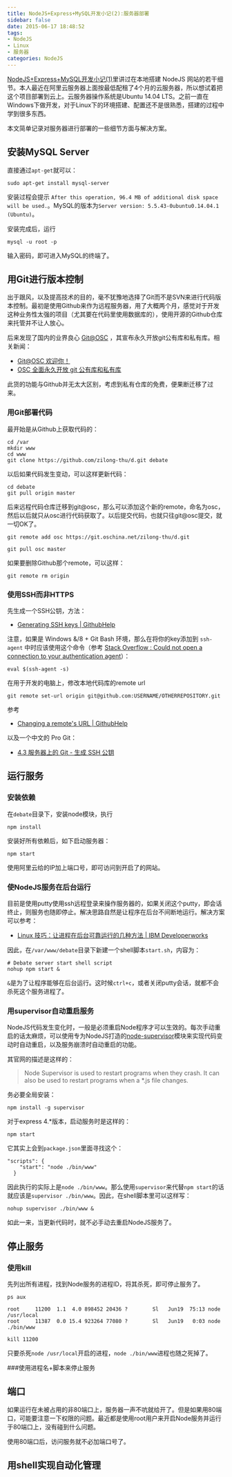 ```yaml
---
title: NodeJS+Express+MySQL开发小记(2):服务器部署
sidebar: false
date: 2015-06-17 18:48:52
tags: 
- NodeJS
- Linux
- 服务器
categories: NodeJS
---
```


[NodeJS+Express+MySQL开发小记(1)](/2015/04/14/notes-on-nodejs-express-mysql-and-promise/)里讲过在本地搭建 NodeJS 网站的若干细节。本人最近在阿里云服务器上面按最低配租了4个月的云服务器，所以想试着把这个项目部署到云上。云服务器操作系统是Ubuntu 14.04 LTS。之前一直在Windows下做开发，对于Linux下的环境搭建、配置还不是很熟悉，搭建的过程中学到很多东西。

本文简单记录对服务器进行部署的一些细节方面与解决方案。

<!-- more -->

## 安装MySQL Server
直接通过`apt-get`就可以：

```
sudo apt-get install mysql-server
```

安装过程会提示 `After this operation, 96.4 MB of additional disk space will be used.`。MySQL的版本为`Server version: 5.5.43-0ubuntu0.14.04.1 (Ubuntu)`。

安装完成后，运行

```
mysql -u root -p
```

输入密码，即可进入MySQL的终端了。

## 用Git进行版本控制
出于跟风，以及提高技术的目的，毫不犹豫地选择了Git而不是SVN来进行代码版本控制。最初是使用Github来作为远程服务器，用了大概两个月，感觉对于开发这种业务性太强的项目（尤其要在代码里使用数据库的），使用开源的Github仓库来托管并不让人放心。

后来发现了国内的业界良心 [Git@OSC](http://git.oschina.net/) ，其宣布永久开放git公有库和私有库。相关新闻：

+ [Git@OSC 欢迎你！](http://www.oschina.net/news/40844/git-osc-welcome)
+ [OSC 全面永久开放 git 公有库和私有库](http://www.oschina.net/news/41842/git-osc-no-limitation)

此货的功能与Github并无太大区别，考虑到私有仓库的免费，便果断迁移了过来。

### 用Git部署代码
最开始是从Github上获取代码的：

```
cd /var
mkdir www
cd www
git clone https://github.com/zilong-thu/d.git debate
```

以后如果代码发生变动，可以这样更新代码：

```
cd debate
git pull origin master
```
后来远程代码仓库迁移到git@osc，那么可以添加这个新的remote，命名为osc，然后以后就只从osc进行代码获取了。以后提交代码，也就只往git@osc提交，就一切OK了。

```
git remote add osc https://git.oschina.net/zilong-thu/d.git
 
git pull osc master
```

如果要删除Github那个remote，可以这样：

```
git remote rm origin
```

### 使用SSH而非HTTPS
先生成一个SSH公钥，方法：

+ [Generating SSH keys | GithubHelp](https://help.github.com/articles/generating-ssh-keys/)

注意，如果是 Windows &/8 + Git Bash 环境，那么在将你的key添加到 `ssh-agent` 中时应该使用这个命令（参考 [Stack Overflow : Could not open a connection to your authentication agent](http://stackoverflow.com/questions/17846529/could-not-open-a-connection-to-your-authentication-agent/20403535#20403535)）：

```
eval $(ssh-agent -s)
```

在用于开发的电脑上，修改本地代码库的remote url

```
git remote set-url origin git@github.com:USERNAME/OTHERREPOSITORY.git
```

参考

+ [Changing a remote's URL | GithubHelp](https://help.github.com/articles/changing-a-remote-s-url/)

以及一个中文的 Pro Git：

+ [4.3 服务器上的 Git - 生成 SSH 公钥](https://git-scm.com/book/zh/v1/%E6%9C%8D%E5%8A%A1%E5%99%A8%E4%B8%8A%E7%9A%84-Git-%E7%94%9F%E6%88%90-SSH-%E5%85%AC%E9%92%A5)

## 运行服务

### 安装依赖

在`debate`目录下，安装node模块，执行

```
npm install
```

安装好所有依赖后，如下启动服务器：

```
npm start
```

使用阿里云给的IP加上端口号，即可访问到开启了的网站。

### 使NodeJS服务在后台运行

目前是使用putty使用ssh远程登录来操作服务器的，如果关闭这个putty，即会话终止，则服务也随即停止。解决思路自然是让程序在后台不间断地运行。解决方案可以参考：

 + [Linux 技巧：让进程在后台可靠运行的几种方法 | IBM Developerworks](https://www.ibm.com/developerworks/cn/linux/l-cn-nohup/)

因此，在`/var/www/debate`目录下新建一个shell脚本`start.sh`，内容为：

```
# Debate server start shell script
nohup npm start &
```
`&`是为了让程序能够在后台运行。这时候`ctrl+c`，或者关闭putty会话，就都不会杀死这个服务进程了。

### 用supervisor自动重启服务
NodeJS代码发生变化时，一般是必须重启Node程序才可以生效的。每次手动重启的话太麻烦，可以使用专为NodeJS打造的[node-supervisor](https://github.com/petruisfan/node-supervisor)模块来实现代码变动时自动重启，以及服务崩溃时自动重启的功能。

其官网的描述是这样的：

> Node Supervisor is used to restart programs when they crash.
> It can also be used to restart programs when a *.js file changes.

务必要全局安装：

```
npm install -g supervisor
```

对于express 4.*版本，启动服务时是这样的：

```
npm start
```

它其实上会到`package.json`里面寻找这个：

```
"scripts": {
    "start": "node ./bin/www"
  }
```

因此执行的实际上是`node ./bin/www`。那么使用`supervisor`来代替`npm start`的话就应该是`supervisor ./bin/www`。因此，在shell脚本里可以这样写：

```
nohup supervisor ./bin/www &
```

如此一来，当更新代码时，就不必手动去重启NodeJS服务了。

## 停止服务
### 使用kill
先列出所有进程，找到Node服务的进程ID，将其杀死，即可停止服务了。

```
ps aux

root     11200  1.1  4.0 898452 20436 ?        Sl   Jun19  75:13 node /usr/local
root     11387  0.0 15.4 923264 77080 ?        Sl   Jun19   0:03 node ./bin/www

kill 11200
```
只要杀死`node /usr/local`开启的进程，`node ./bin/www`进程也随之死掉了。

###使用进程名+脚本来停止服务


## 端口
如果运行在未被占用的非80端口上，服务器一声不吭就给开了。但是如果用80端口，可能要注意一下权限的问题。最近都是使用root用户来开启Node服务并运行于80端口上，没有碰到什么问题。

使用80端口后，访问服务就不必加端口号了。

## 用shell实现自动化管理
